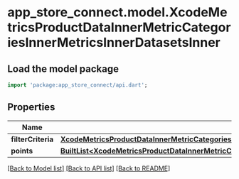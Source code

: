 # app_store_connect.model.XcodeMetricsProductDataInnerMetricCategoriesInnerMetricsInnerDatasetsInner

## Load the model package
```dart
import 'package:app_store_connect/api.dart';
```

## Properties
Name | Type | Description | Notes
------------ | ------------- | ------------- | -------------
**filterCriteria** | [**XcodeMetricsProductDataInnerMetricCategoriesInnerMetricsInnerDatasetsInnerFilterCriteria**](XcodeMetricsProductDataInnerMetricCategoriesInnerMetricsInnerDatasetsInnerFilterCriteria.md) |  | [optional] 
**points** | [**BuiltList&lt;XcodeMetricsProductDataInnerMetricCategoriesInnerMetricsInnerDatasetsInnerPointsInner&gt;**](XcodeMetricsProductDataInnerMetricCategoriesInnerMetricsInnerDatasetsInnerPointsInner.md) |  | [optional] 

[[Back to Model list]](../README.md#documentation-for-models) [[Back to API list]](../README.md#documentation-for-api-endpoints) [[Back to README]](../README.md)


